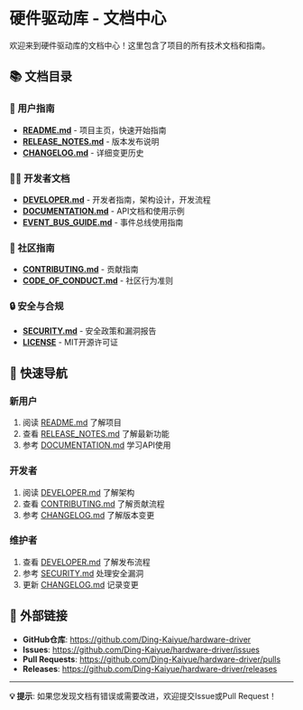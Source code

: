 # 硬件驱动库 - 文档中心

欢迎来到硬件驱动库的文档中心！这里包含了项目的所有技术文档和指南。

## 📚 文档目录

### 🚀 用户指南
- **[README.md](../README.md)** - 项目主页，快速开始指南
- **[RELEASE_NOTES.md](RELEASE_NOTES.md)** - 版本发布说明
- **[CHANGELOG.md](CHANGELOG.md)** - 详细变更历史

### 👨‍💻 开发者文档
- **[DEVELOPER.md](DEVELOPER.md)** - 开发者指南，架构设计，开发流程
- **[DOCUMENTATION.md](DOCUMENTATION.md)** - API文档和使用示例
- **[EVENT_BUS_GUIDE.md](EVENT_BUS_GUIDE.md)** - 事件总线使用指南

### 🤝 社区指南
- **[CONTRIBUTING.md](../.github/CONTRIBUTING.md)** - 贡献指南
- **[CODE_OF_CONDUCT.md](../.github/CODE_OF_CONDUCT.md)** - 社区行为准则

### 🔒 安全与合规
- **[SECURITY.md](SECURITY.md)** - 安全政策和漏洞报告
- **[LICENSE](../LICENSE)** - MIT开源许可证

## 📖 快速导航

### 新用户
1. 阅读 [README.md](../README.md) 了解项目
2. 查看 [RELEASE_NOTES.md](RELEASE_NOTES.md) 了解最新功能
3. 参考 [DOCUMENTATION.md](DOCUMENTATION.md) 学习API使用

### 开发者
1. 阅读 [DEVELOPER.md](DEVELOPER.md) 了解架构
2. 查看 [CONTRIBUTING.md](../.github/CONTRIBUTING.md) 了解贡献流程
3. 参考 [CHANGELOG.md](CHANGELOG.md) 了解版本变更

### 维护者
1. 查看 [DEVELOPER.md](DEVELOPER.md) 了解发布流程
2. 参考 [SECURITY.md](SECURITY.md) 处理安全漏洞
3. 更新 [CHANGELOG.md](CHANGELOG.md) 记录变更

## 🔗 外部链接

- **GitHub仓库**: https://github.com/Ding-Kaiyue/hardware-driver
- **Issues**: https://github.com/Ding-Kaiyue/hardware-driver/issues
- **Pull Requests**: https://github.com/Ding-Kaiyue/hardware-driver/pulls
- **Releases**: https://github.com/Ding-Kaiyue/hardware-driver/releases

---

**💡 提示**: 如果您发现文档有错误或需要改进，欢迎提交Issue或Pull Request！ 